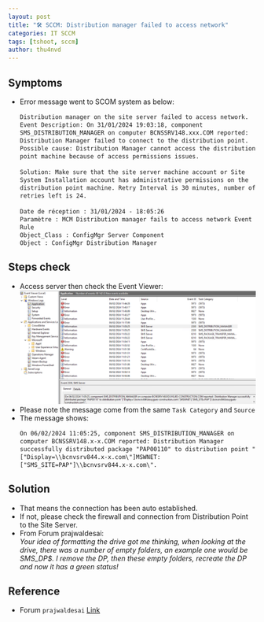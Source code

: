 ```yaml
---
layout: post
title: "🛠️ SCCM: Distribution manager failed to access network"
categories: IT SCCM
tags: [tshoot, sccm]
author: thu4nvd
---
```


## Symptoms
- Error message went to SCOM system as below:
  ```
  Distribution manager on the site server failed to access network. Event Description: On 31/01/2024 19:03:18, component SMS_DISTRIBUTION_MANAGER on computer BCNSSRV148.xxx.COM reported: Distribution Manager failed to connect to the distribution point. Possible cause: Distribution Manager cannot access the distribution point machine because of access permissions issues.  

  Solution: Make sure that the site server machine account or Site System Installation account has administrative permissions on the distribution point machine. Retry Interval is 30 minutes, number of retries left is 24.

  Date de réception : 31/01/2024 - 18:05:26
  Paramètre : MCM Distribution manager fails to access network Event Rule
  Object_Class : ConfigMgr Server Component
  Object : ConfigMgr Distribution Manager
  ```

## Steps check
- Access server then check the Event Viewer:
  ![alt text](</assets/2024/02/Screenshot_2024-02-06_175258.png>)
- Please note the message come from the same `Task Category` and `Source`
- The message shows:
  ```
  On 06/02/2024 11:05:25, component SMS_DISTRIBUTION_MANAGER on computer BCNSSRV148.x-x.COM reported: Distribution Manager successfully distributed package "PAP00110" to distribution point "["Display=\\bcnvsrv844.x-x.com\"]MSWNET:["SMS_SITE=PAP"]\\bcnvsrv844.x-x.com\".
  ```
  
## Solution
- That means the connection has been auto established.
- If not, please check the firewall and connection from Distribution Point to the Site Server.
- From Forum prajwaldesai:   
  _Your idea of formatting the drive got me thinking, when looking at the drive, there was a number of empty folders, an example one would be SMS_DP$. I remove the DP, then these empty folders, recreate the DP and now it has a green status!_

## Reference
- Forum `prajwaldesai` [Link](https://forums.prajwaldesai.com/threads/distribution-manager-failed-to-connect-to-the-distribution-point.1674/)